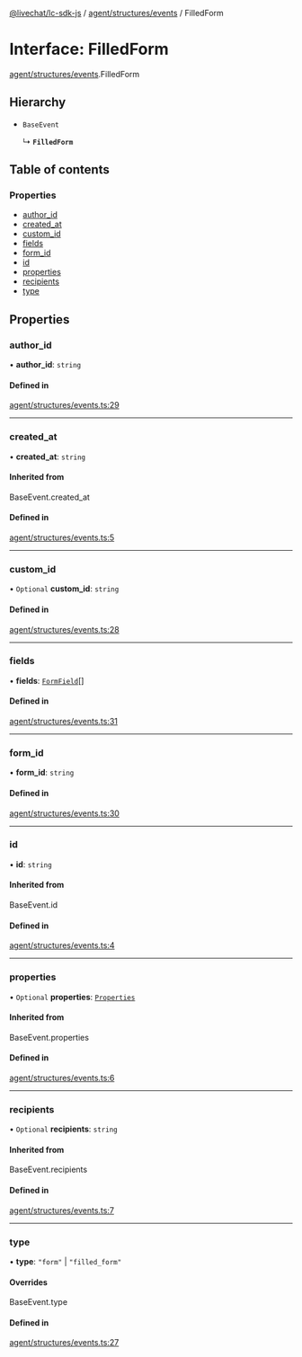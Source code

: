[@livechat/lc-sdk-js](../README.md) / [agent/structures/events](../modules/agent_structures_events.md) / FilledForm

# Interface: FilledForm

[agent/structures/events](../modules/agent_structures_events.md).FilledForm

## Hierarchy

- `BaseEvent`

  ↳ **`FilledForm`**

## Table of contents

### Properties

- [author\_id](agent_structures_events.FilledForm.md#author_id)
- [created\_at](agent_structures_events.FilledForm.md#created_at)
- [custom\_id](agent_structures_events.FilledForm.md#custom_id)
- [fields](agent_structures_events.FilledForm.md#fields)
- [form\_id](agent_structures_events.FilledForm.md#form_id)
- [id](agent_structures_events.FilledForm.md#id)
- [properties](agent_structures_events.FilledForm.md#properties)
- [recipients](agent_structures_events.FilledForm.md#recipients)
- [type](agent_structures_events.FilledForm.md#type)

## Properties

### author\_id

• **author\_id**: `string`

#### Defined in

[agent/structures/events.ts:29](https://github.com/livechat/lc-sdk-js/blob/5f5afdd/src/agent/structures/events.ts#L29)

___

### created\_at

• **created\_at**: `string`

#### Inherited from

BaseEvent.created\_at

#### Defined in

[agent/structures/events.ts:5](https://github.com/livechat/lc-sdk-js/blob/5f5afdd/src/agent/structures/events.ts#L5)

___

### custom\_id

• `Optional` **custom\_id**: `string`

#### Defined in

[agent/structures/events.ts:28](https://github.com/livechat/lc-sdk-js/blob/5f5afdd/src/agent/structures/events.ts#L28)

___

### fields

• **fields**: [`FormField`](agent_structures_events.FormField.md)[]

#### Defined in

[agent/structures/events.ts:31](https://github.com/livechat/lc-sdk-js/blob/5f5afdd/src/agent/structures/events.ts#L31)

___

### form\_id

• **form\_id**: `string`

#### Defined in

[agent/structures/events.ts:30](https://github.com/livechat/lc-sdk-js/blob/5f5afdd/src/agent/structures/events.ts#L30)

___

### id

• **id**: `string`

#### Inherited from

BaseEvent.id

#### Defined in

[agent/structures/events.ts:4](https://github.com/livechat/lc-sdk-js/blob/5f5afdd/src/agent/structures/events.ts#L4)

___

### properties

• `Optional` **properties**: [`Properties`](agent_structures_structures.Properties.md)

#### Inherited from

BaseEvent.properties

#### Defined in

[agent/structures/events.ts:6](https://github.com/livechat/lc-sdk-js/blob/5f5afdd/src/agent/structures/events.ts#L6)

___

### recipients

• `Optional` **recipients**: `string`

#### Inherited from

BaseEvent.recipients

#### Defined in

[agent/structures/events.ts:7](https://github.com/livechat/lc-sdk-js/blob/5f5afdd/src/agent/structures/events.ts#L7)

___

### type

• **type**: ``"form"`` \| ``"filled_form"``

#### Overrides

BaseEvent.type

#### Defined in

[agent/structures/events.ts:27](https://github.com/livechat/lc-sdk-js/blob/5f5afdd/src/agent/structures/events.ts#L27)
